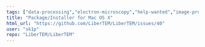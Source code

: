 ```yaml
---
tags: ["data-processing","electron-microscopy","help-wanted","image-processing","python"]
title: "Package/Installer for Mac OS X"
html_url: "https://github.com/LiberTEM/LiberTEM/issues/40"
user: "sk1p"
repo: "LiberTEM/LiberTEM"
---
```


